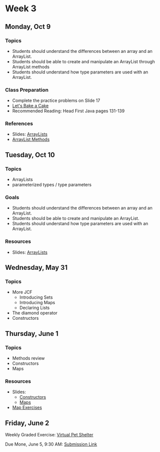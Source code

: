 # Week 3

## Monday, Oct 9

### Topics

- Students should understand the differences between an array and an ArrayList.
- Students should be able to create and manipulate an ArrayList through ArrayList methods
- Students should understand how type parameters are used with an ArrayList.

### Class Preparation

- Complete the practice problems on Slide 17
- [Let's Bake a Cake](./arrayList-exercises.md)
- Recommended Reading: Head First Java pages 131-139

### References

- Slides: [ArrayLists](https://wecancodeit.github.io/java-slides/objects/arraylists/)
- [ArrayList Methods](https://docs.oracle.com/javase/8/docs/api/java/util/ArrayList.html)


## Tuesday, Oct 10

### Topics

- ArrayLists
- parameterized types / type parameters

### Goals

- Students should understand the differences between an array and an ArrayList.
- Students should be able to create and manipulate an ArrayList.
- Students should understand how type parameters are used with an ArrayList.

### Resources

- Slides: [ArrayLists](https://wecancodeit.github.io/java-slides/objects/arraylists/)

## Wednesday, May 31

### Topics

- More JCF
	- Introducing Sets
	- Introducing Maps
	- Declaring Lists
- The diamond operator
- Constructors

## Thursday, June 1

### Topics

- Methods review
- Constructors
- Maps

### Resources

- Slides:
	- [Constructors](https://wecancodeit.github.io/java-slides/objects/constructors/)
	- [Maps](https://wecancodeit.github.io/java-slides/objects/maps/)
- [Map Exercises](./map-exercises.md)

## Friday, June 2

Weekly Graded Exercise: [Virtual Pet Shelter](../exercises/virtual-pet-shelter)

Due Mone, June 5, 9:30 AM: [Submission Link](https://goo.gl/forms/KT6pmGVn52mukzoD3)

